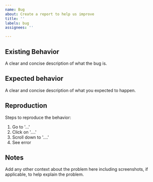```yaml
---
name: Bug
about: Create a report to help us improve
title: ''
labels: bug
assignees: ''

---
```


## Existing Behavior
A clear and concise description of what the bug is.

## Expected behavior
A clear and concise description of what you expected to happen.

## Reproduction
Steps to reproduce the behavior:
1. Go to '...'
2. Click on '....'
3. Scroll down to '....'
4. See error

## Notes
Add any other context about the problem here including screenshots, if applicable, to help explain the problem.

